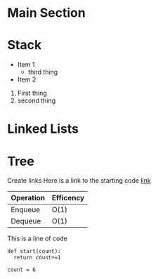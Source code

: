 # Main Section
# Stack
- Item 1
  - third thing
- Item 2
1. First thing
2. second thing

# Linked Lists
# Tree

Create links
Here is a link to the starting code [link](0-welcome.md)


Operation       | Efficency
----------------|-----------
Enqueue         | O(1)
Dequeue         | O(1)

This is a line of code
```
def start(count):
  return count+=1
  
count = 6

```
